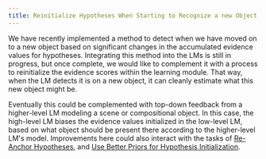 ```yaml
---
title: Reinitialize Hypotheses When Starting to Recognize a new Object
---
```


We have recently implemented a method to detect when we have moved on to a new object based on significant changes in the accumulated evidence values for hypotheses. Integrating this method into the LMs is still in progress, but once complete, we would like to complement it with a process to reinitialize the evidence scores within the learning module. That way, when the LM detects it is on a new object, it can cleanly estimate what this new object might be.

Eventually this could be complemented with top-down feedback from a higher-level LM modeling a scene or compositional object. In this case, the high-level LM biases the evidence values initialized in the low-level LM, based on what object should be present there according to the higher-level LM's model. Improvements here could also interact with the tasks of [Re-Anchor Hypotheses](../learning-module-improvements/re-anchor-hypotheses.md), and [Use Better Priors for Hypothesis Initialization](../learning-module-improvements/use-better-priors-for-hypothesis-initialization.md).

